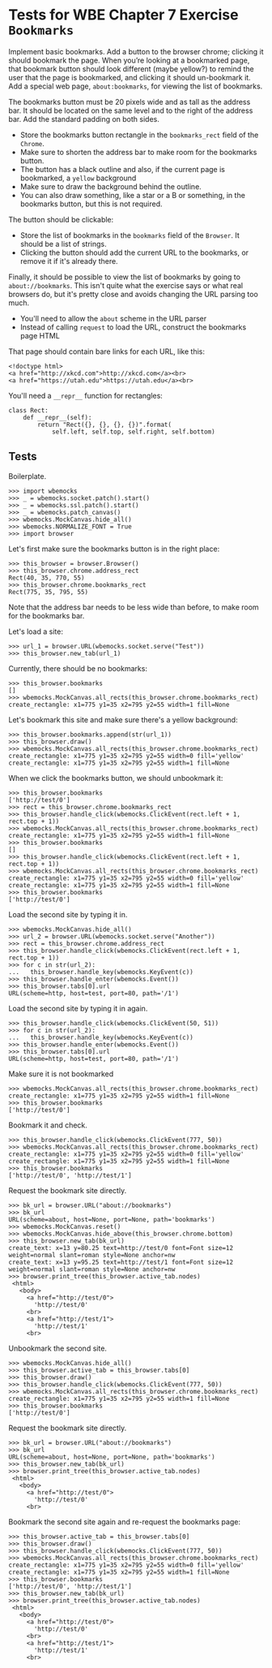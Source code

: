 Tests for WBE Chapter 7 Exercise `Bookmarks`
=======================

Implement basic bookmarks. Add a button to the browser chrome;
clicking it should bookmark the page. When you’re looking at a
bookmarked page, that bookmark button should look different (maybe
yellow?) to remind the user that the page is bookmarked, and clicking
it should un-bookmark it. Add a special web page, `about:bookmarks`, for
viewing the list of bookmarks.

The bookmarks button must be 20 pixels wide and as tall as the address
bar. It should be located on the same level and to the right of the
address bar. Add the standard padding on both sides.

- Store the bookmarks button rectangle in the `bookmarks_rect` field
  of the `Chrome`.
- Make sure to shorten the address bar to make room for the bookmarks
  button.
- The button has a black outline and also, if the current page is
  bookmarked, a `yellow` background
- Make sure to draw the background behind the outline.
- You can also draw something, like a star or a B or something, in the
  bookmarks button, but this is not required.

The button should be clickable:

- Store the list of bookmarks in the `bookmarks` field of the
  `Browser`. It should be a list of strings.
- Clicking the button should add the current URL to the bookmarks, or
  remove it if it's already there.

Finally, it should be possible to view the list of bookmarks by going
to `about://bookmarks`. This isn't quite what the exercise says or
what real browsers do, but it's pretty close and avoids changing the
URL parsing too much.

- You'll need to allow the `about` scheme in the URL parser
- Instead of calling `request` to load the URL, construct the
  bookmarks page HTML

That page should contain bare links for each URL, like this:

```
<!doctype html>
<a href="http://xkcd.com">http://xkcd.com</a><br>
<a href="https://utah.edu">https://utah.edu</a><br>
```

You'll need a `__repr__` function for rectangles:

```
class Rect:
    def __repr__(self):
        return "Rect({}, {}, {}, {})".format(
            self.left, self.top, self.right, self.bottom)
```

Tests
-----

Boilerplate.

    >>> import wbemocks
    >>> _ = wbemocks.socket.patch().start()
    >>> _ = wbemocks.ssl.patch().start()
    >>> _ = wbemocks.patch_canvas()
    >>> wbemocks.MockCanvas.hide_all()
    >>> wbemocks.NORMALIZE_FONT = True
    >>> import browser

Let's first make sure the bookmarks button is in the right place:

    >>> this_browser = browser.Browser()
    >>> this_browser.chrome.address_rect
    Rect(40, 35, 770, 55)
    >>> this_browser.chrome.bookmarks_rect
    Rect(775, 35, 795, 55)

Note that the address bar needs to be less wide than before, to make
room for the bookmarks bar. 

Let's load a site:

    >>> url_1 = browser.URL(wbemocks.socket.serve("Test"))
    >>> this_browser.new_tab(url_1)

Currently, there should be no bookmarks:

    >>> this_browser.bookmarks
    []
    >>> wbemocks.MockCanvas.all_rects(this_browser.chrome.bookmarks_rect)
    create_rectangle: x1=775 y1=35 x2=795 y2=55 width=1 fill=None

Let's bookmark this site and make sure there's a yellow background:

    >>> this_browser.bookmarks.append(str(url_1))
    >>> this_browser.draw()
    >>> wbemocks.MockCanvas.all_rects(this_browser.chrome.bookmarks_rect)
    create_rectangle: x1=775 y1=35 x2=795 y2=55 width=0 fill='yellow'
    create_rectangle: x1=775 y1=35 x2=795 y2=55 width=1 fill=None

When we click the bookmarks button, we should unbookmark it:

    >>> this_browser.bookmarks
    ['http://test/0']
    >>> rect = this_browser.chrome.bookmarks_rect
    >>> this_browser.handle_click(wbemocks.ClickEvent(rect.left + 1, rect.top + 1))
    >>> wbemocks.MockCanvas.all_rects(this_browser.chrome.bookmarks_rect)
    create_rectangle: x1=775 y1=35 x2=795 y2=55 width=1 fill=None
    >>> this_browser.bookmarks
    []
    >>> this_browser.handle_click(wbemocks.ClickEvent(rect.left + 1, rect.top + 1))
    >>> wbemocks.MockCanvas.all_rects(this_browser.chrome.bookmarks_rect)
    create_rectangle: x1=775 y1=35 x2=795 y2=55 width=0 fill='yellow'
    create_rectangle: x1=775 y1=35 x2=795 y2=55 width=1 fill=None
    >>> this_browser.bookmarks
    ['http://test/0']

Load the second site by typing it in.

    >>> wbemocks.MockCanvas.hide_all()
    >>> url_2 = browser.URL(wbemocks.socket.serve("Another"))
    >>> rect = this_browser.chrome.address_rect
    >>> this_browser.handle_click(wbemocks.ClickEvent(rect.left + 1, rect.top + 1))
    >>> for c in str(url_2):
    ...   this_browser.handle_key(wbemocks.KeyEvent(c))
    >>> this_browser.handle_enter(wbemocks.Event())
    >>> this_browser.tabs[0].url
    URL(scheme=http, host=test, port=80, path='/1')

Load the second site by typing it in again.

    >>> this_browser.handle_click(wbemocks.ClickEvent(50, 51))
    >>> for c in str(url_2):
    ...   this_browser.handle_key(wbemocks.KeyEvent(c))
    >>> this_browser.handle_enter(wbemocks.Event())
    >>> this_browser.tabs[0].url
    URL(scheme=http, host=test, port=80, path='/1')

Make sure it is not bookmarked

    >>> wbemocks.MockCanvas.all_rects(this_browser.chrome.bookmarks_rect)
    create_rectangle: x1=775 y1=35 x2=795 y2=55 width=1 fill=None
    >>> this_browser.bookmarks
    ['http://test/0']

Bookmark it and check.

    >>> this_browser.handle_click(wbemocks.ClickEvent(777, 50))
    >>> wbemocks.MockCanvas.all_rects(this_browser.chrome.bookmarks_rect)
    create_rectangle: x1=775 y1=35 x2=795 y2=55 width=0 fill='yellow'
    create_rectangle: x1=775 y1=35 x2=795 y2=55 width=1 fill=None
    >>> this_browser.bookmarks
    ['http://test/0', 'http://test/1']

Request the bookmark site directly.

    >>> bk_url = browser.URL("about://bookmarks")
    >>> bk_url
    URL(scheme=about, host=None, port=None, path='bookmarks')
    >>> wbemocks.MockCanvas.reset()
    >>> wbemocks.MockCanvas.hide_above(this_browser.chrome.bottom)
    >>> this_browser.new_tab(bk_url)
    create_text: x=13 y=80.25 text=http://test/0 font=Font size=12 weight=normal slant=roman style=None anchor=nw
    create_text: x=13 y=95.25 text=http://test/1 font=Font size=12 weight=normal slant=roman style=None anchor=nw
    >>> browser.print_tree(this_browser.active_tab.nodes)
     <html>
       <body>
         <a href="http://test/0">
           'http://test/0'
         <br>
         <a href="http://test/1">
           'http://test/1'
         <br>

Unbookmark the second site.

    >>> wbemocks.MockCanvas.hide_all()
    >>> this_browser.active_tab = this_browser.tabs[0]
    >>> this_browser.draw()
    >>> this_browser.handle_click(wbemocks.ClickEvent(777, 50))
    >>> wbemocks.MockCanvas.all_rects(this_browser.chrome.bookmarks_rect)
    create_rectangle: x1=775 y1=35 x2=795 y2=55 width=1 fill=None
    >>> this_browser.bookmarks
    ['http://test/0']

Request the bookmark site directly.

    >>> bk_url = browser.URL("about://bookmarks")
    >>> bk_url
    URL(scheme=about, host=None, port=None, path='bookmarks')
    >>> this_browser.new_tab(bk_url)
    >>> browser.print_tree(this_browser.active_tab.nodes)
     <html>
       <body>
         <a href="http://test/0">
           'http://test/0'
         <br>

Bookmark the second site again and re-request the bookmarks page:

    >>> this_browser.active_tab = this_browser.tabs[0]
    >>> this_browser.draw()
    >>> this_browser.handle_click(wbemocks.ClickEvent(777, 50))
    >>> wbemocks.MockCanvas.all_rects(this_browser.chrome.bookmarks_rect)
    create_rectangle: x1=775 y1=35 x2=795 y2=55 width=0 fill='yellow'
    create_rectangle: x1=775 y1=35 x2=795 y2=55 width=1 fill=None
    >>> this_browser.bookmarks
    ['http://test/0', 'http://test/1']
    >>> this_browser.new_tab(bk_url)
    >>> browser.print_tree(this_browser.active_tab.nodes)
     <html>
       <body>
         <a href="http://test/0">
           'http://test/0'
         <br>
         <a href="http://test/1">
           'http://test/1'
         <br>
